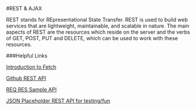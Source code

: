 #REST & AJAX

REST stands for REpresentational State Transfer. REST is used to build web services that are lightweight, maintainable, and scalable in nature. The main aspects of REST are the resources which reside on the server and the verbs of GET, POST, PUT and DELETE, which can be used to work with these resources.


###Helpful Links

[Introduction to Fetch](https://developers.google.com/web/updates/2015/03/introduction-to-fetch)

[Github REST API](https://docs.github.com/en/free-pro-team@latest/rest)

[REQ RES Sample API](https://reqres.in/) 

[JSON Placeholder REST API for testing/fun](https://jsonplaceholder.typicode.com/)